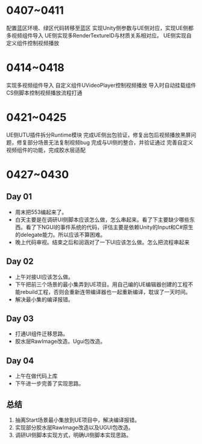 # 0407~0411

配置蓝区环境、绿区代码转移至蓝区
实现Unity侧参数与UE侧对应，实现UE侧都多视频组件导入
UE侧实现多RenderTextureID与材质关系相对应。
UE侧实现自定义组件控制视频播放

# 0414~0418

实现多视频组件导入
自定义组件UVideoPlayer控制视频播放
导入时自动挂载组件
CS侧脚本控制视频播放流程打通

# 0421~0425

UE侧UTU插件拆分Runtime模块
完成UE侧出包验证，修复出包后视频播放黑屏问题，修复部分场景无法复制视频bug
完成与UI侧的整合，并验证通过
完善自定义视频组件的功能，完成胶水层适配

# 0427~0430

## Day 01
* 周末把553编起来了。
* 白天主要是在调研UI侧脚本应该怎么做，怎么串起来。看了下主要缺少哪些东西。看了下NGUI的事件系统的代码，评估主要是依赖Unity的Input和C#原生的delegate能力。所以应该不算困难。
* 晚上代码审视。结束之后和润涵对了一下UI应该怎么做。怎么把流程串起来

<!-- 2. gameObject.SetActive(active)    SetAllChildrenActive：如何实现setactive？
3. continueText.gameObject
4. continueText.gameObject.activeInHierarchy
5. continueText.gameObject.GetComponent<UGUIEventListener>

audioSource.PlayOneShot(startAudio);
bgAnimator.Play(ContinueModel.PlayStateName);
Input.GetKeyDown(KeyCode.Mouse0)
依赖包com.unity.ugui 目前没有放在胶水层中。依赖其中的EventTrigger，依赖EventSystem。



Input
CS: delegate event 

1. newGameBtn.onClick.AddListener(NewGame)
2. 使用到了UnityEvent。UnityEvent有[RequiredByNativeCode]修饰，引擎在自动实例化public修饰的UnityEvent的时候调用。UnityEvent理论上可以直接复用。事件需要绑定到UnityEvent的Invoke()函数。持久化监听器可以在面板中查看和修改；非持久化监听器只能在运行时Add 和 remove listener。只能主动调用invoke方法。
https://blog.csdn.net/qq_46044366/article/details/122806863
4. cgText.text = 
5. cgRawImage.gameObject.AddComponent<UGUIEventListener>() -->


## Day 02
* 上午对接UI应该怎么做。
* 下午把前三个场景的最小集弄到UE项目。用自己编的UE编辑器创建的工程不能rebuild工程，否则会重新连带编译器也一起重新编译，耽误了一天时间。
* 解决最小集的编译报错。

## Day 03
* 打通UI组件迁移思路。
* 胶水层RawImage改造。Ugui包改造。

## Day 04
* 上午在做代码上库
* 下午进一步完善了实现思路。

## 总结
1. 抽离Start场景最小集放到UE项目中，解决编译报错。
2. 实现部分胶水层RawImage改造以及UGUI包改造。
3. 调研UI侧脚本实现方式，明确UI侧脚本实现思路。
